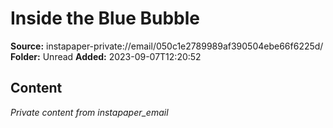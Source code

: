 # Inside the Blue Bubble

**Source:** instapaper-private://email/050c1e2789989af390504ebe66f6225d/
**Folder:** Unread
**Added:** 2023-09-07T12:20:52




## Content
*Private content from instapaper_email*
